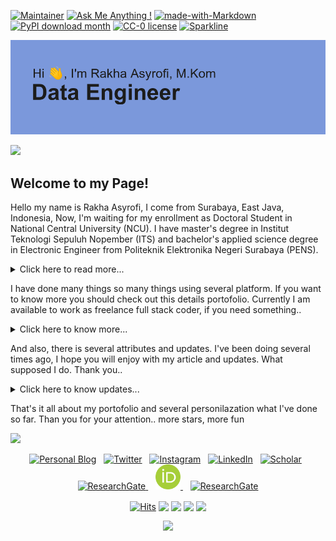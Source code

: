 [![Maintainer](https://img.shields.io/badge/maintainer-asyrofist-blue)](https://tei.ai/XMNpb)
[![Ask Me Anything !](https://img.shields.io/badge/Ask%20me-anything-1abc9c.svg)](https://tei.ai/XMNpb)
[![made-with-Markdown](https://img.shields.io/badge/Made%20with-Markdown-1f425f.svg)](https://tei.ai/XMNpb)
[![PyPI download month](https://img.shields.io/pypi/dm/ansicolortags.svg)](https://tei.ai/RuZN8r)
[![CC-0 license](https://img.shields.io/badge/License-CC--0-blue.svg)](https://tei.ai/XMNpb)
[![Sparkline](https://stars.medv.io/Naereen/badges.svg)](https://tei.ai/XMNpb)

![](https://github.com/asyrofist/asyrofist/blob/main/header.png)

<!-- <p align="center">
  <img src="https://github.com/asyrofist/asyrofist/blob/main/header.png" height="350"/>
</p>
   -->
<a href="https://www.youtube.com/watch?v=dQw4w9WgXcQ"><img src="https://user-images.githubusercontent.com/73097560/115834477-dbab4500-a447-11eb-908a-139a6edaec5c.gif"></a>

## Welcome to my Page!

Hello my name is Rakha Asyrofi, I come from Surabaya, East Java, Indonesia, Now, I'm waiting for my enrollment as Doctoral Student in National Central University (NCU). I have master's degree in Institut Teknologi Sepuluh Nopember (ITS) and bachelor's applied science degree in Electronic Engineer from Politeknik Elektronika Negeri Surabaya (PENS). 

<details><summary>Click here to read more...</summary>
  
#### You need to know what i'am :relaxed:
![](https://github.com/halfrost/halfrost/blob/master/icons/header_.png)

  <p align="center">
  <a href="https://github.com/DenverCoder1/readme-typing-svg"><img alt="GIF" src="https://readme-typing-svg.herokuapp.com/?lines=Expert+RnD+Data+Engineer...&color=99b3ff&size=22&duration=8000"/></a>
</p>
  
- Currently I've graduate as a Master's Student Degree at <a href="https://scholar.google.com/citations?user=WN9T5UUAAAAJ&hl=id&oi=ao" target="_blank">Informatics ITS</a> and Bachelor Applied Science at <a href="https://digilib.pens.ac.id/detail.php?id=7195" target="_blank">Electronics PENS</a> :thumbsup:

- My Research talk about <a href="https://ponselharian.com/tMcaI" target="_blank">Brain Segmentation</a>, 
  <a href="https://ponselharian.com/8iI4mK5EW8E" target="_blank">Face Detection</a>,
  <a href="https://ponselharian.com/Jy2ncVRx" target="_blank">Traceability Requirements</a>,
  <a href="https://ponselharian.com/9Eq9zlrI" target="_blank">Extraction Requirements</a>,
  <a href="https://ponselharian.com/ixHAY5Z" target="_blank">Supply Management System </a>,
  <a href="https://ponselharian.com/l5XKnt" target="_blank">Interdependency Requirement Extraction </a>,
  <a href="https://ponselharian.com/SZLplMyfPt" target="_blank">Bluetooth Low Energy </a>, and many more.
- I'm electronic and data research enthusiast.
- I was working as Technical Sales Engineer and Health Safety Officer at <a href="https://www.ptkeivan.co.id/">PT. Keivan Bros</a> who sales everything at many places, such as
  <a href="https://ponselharian.com/aKrBA6L5Igy" target="_blank">PJB UBJOM Rembang</a>,
  <a href="https://ponselharian.com/uhcFlFt49Lq" target="_blank">PJB UP Gresik</a>,
  <a href="https://ponselharian.com/GNzj" target="_blank">PJB UBJOM Pacitan</a>,
  <a href="https://ponselharian.com/HRojTw" target="_blank">PJB UBJOM Tanjung Awar-Awar</a>,
  <a href="https://ponselharian.com/zqNGKqJDnwZQ" target="_blank">Petrokimia Gresik</a>, and many more
- I was working as Backend Engineer and Quality Assurance at <a href="https://ponselharian.com/2zvD">PT. GDC Multi Sarana</a>, who develop many things. such as 
  <a href="https://ponselharian.com/5NbT" target="_blank">Web ArtaKu Internal</a>,
  <a href="https://ponselharian.com/OBHcPTz6e" target="_blank">Web GDC Landing</a>,
  <a href="https://ponselharian.com/gnCx82tSeeeu" target="_blank">Gateway ArtaKu Mobile</a>,
  <a href="https://ponselharian.com/cGcOpriRXI" target="_blank">Gateway ArtaKu Web</a>,
  <a href="https://ponselharian.com/aX4ILe" target="_blank">Gateway GDC APU PPT</a>, 
  <a href="https://ponselharian.com/aX4ILe" target="_blank">Artaku Mobile App</a>, and many more
- Now I work as Lecturer & Fulltack Engineer at  <a href="http://hangtuah.ac.id/">Universitas Hang Tuah</a>, who maintain <a href="https://hangtuah.siakadcloud.com/gate/login" target="_blank">Sistem Informasi Akademik</a>
- I write content on <a href="https://ponselharian.com/mznqlzX">Medium</a> and <a href="https://ponselharian.com/9bnyrdHxTm">Revue</a>

### What i've  learned:point_down:!

<p> 
  <a href="https://ponselharian.com/HnlBQR" target="_blank">
    <img src="https://img.shields.io/badge/php-%23777BB4.svg?&style=for-the-badge&logo=php&logoColor=white"/>
  </a>
  <a href="https://ponselharian.com/HnlBQR" target="_blank">
    <img src="https://img.shields.io/badge/flask%20-%23000.svg?&style=for-the-badge&logo=flask&logoColor=white"/>
  </a>
  <a href="https://ponselharian.com/HnlBQR" target="_blank">
    <img src="https://img.shields.io/badge/python%20-%2314354C.svg?&style=for-the-badge&logo=python&logoColor=white"/>
  </a>
  <a href="https://ponselharian.com/HnlBQR" target="_blank">
    <img src="https://img.shields.io/badge/mysql-%2300f.svg?&style=for-the-badge&logo=mysql&logoColor=white"/>
  </a>  
  <a href="https://ponselharian.com/HnlBQR" target="_blank">
    <img src="https://img.shields.io/badge/Jupyter%20-%23F37626.svg?&style=for-the-badge&logo=Jupyter&logoColor=white" />
  </a>
  <a href="https://ponselharian.com/HnlBQR" target="_blank">
    <img src="https://img.shields.io/badge/SQLite-07405E?style=for-the-badge&logo=sqlite&logoColor=white" />
  </a>
  <a href="https://ponselharian.com/HnlBQR" target="_blank">
    <img src="https://img.shields.io/badge/Heroku-430098?style=for-the-badge&logo=heroku&logoColor=white" />
  </a>
  <a href="https://ponselharian.com/HnlBQR" target="_blank">
    <img src="https://img.shields.io/badge/Bootstrap-563D7C?style=for-the-badge&logo=bootstrap&logoColor=white" />
  </a>
  <a href="https://ponselharian.com/HnlBQR" target="_blank">
    <img src="https://img.shields.io/badge/Markdown-000000?style=for-the-badge&logo=markdown&logoColor=white" />
  </a>
  <a href="https://ponselharian.com/HnlBQR" target="_blank">
    <img src="https://img.shields.io/badge/Rust-000000?style=for-the-badge&logo=rust&logoColor=white" />
  </a>
  <a href="https://ponselharian.com/HnlBQR" target="_blank">
    <img src="https://img.shields.io/badge/C%2B%2B-00599C?style=for-the-badge&logo=c%2B%2B&logoColor=white" />
  </a>  
  <a href="https://ponselharian.com/HnlBQR" target="_blank">    
    <img src="https://img.shields.io/badge/Node.js-43853D?style=for-the-badge&logo=node.js&logoColor=white" />
  </a>
  <a href="https://ponselharian.com/HnlBQR" target="_blank">    
    <img src="https://img.shields.io/badge/HTML5-E34F26?style=for-the-badge&logo=html5&logoColor=white" />
  </a>
  <a href="https://ponselharian.com/HnlBQR" target="_blank">     
    <img src="https://img.shields.io/badge/Netlify-00C7B7?style=for-the-badge&logo=netlify&logoColor=white" />
  </a>
  <a href="https://ponselharian.com/HnlBQR" target="_blank">   
    <img src="https://img.shields.io/badge/Microsoft_Office-D83B01?style=for-the-badge&logo=microsoft-office&logoColor=white" />
  </a> 
  
### My Technical Posters
<p>
  <a href="https://ponselharian.com/73an" target="_blank">
  <img align="center" src="https://github.com/asyrofist/asyrofist/blob/main/https___cdn.evbuc.com_images_103652584_301149195635_1_original.jpeg" width='200' height='300' alt="asyrofi_trakteer" /></a>
  
  <a href="https://ponselharian.com/jmDMz34JwWh" target="_blank">
  <img align="center" src="https://github.com/asyrofist/asyrofist/blob/main/5b14a022-80cc-47b7-90ea-29e9e3cc5b6a.jpeg" width='200' height='200' alt="asyrofi_trakteer" /></a>

  <a href="https://ponselharian.com/1IVkN0uhz" target="_blank">
  <img align="center" src="https://github.com/asyrofist/asyrofist/blob/main/aab83e21-94f5-406f-8f3d-c69d8ad0ee3e.jpeg" width='200' height='200' alt="asyrofi_trakteer" /></a>

  <a href="https://ponselharian.com/Izczz" target="_blank">
  <img align="center" src="https://github.com/asyrofist/asyrofist/blob/main/photo6251391660755889061.jpg" width='200' height='200' alt="asyrofi_trakteer" /></a>
</p>  
  
</details>

I have done many things so many things using several platform. If you want to know more you should check out this details portofolio. Currently I am available to work as freelance full stack coder, if you need something..

<details><summary>Click here to know more...</summary>

#### You need to know what i've done :relaxed:
[![wakatime](https://wakatime.com/badge/user/f8e39645-6002-4421-baa0-3a713429f510.svg?style=social)](https://wakatime.com/@f8e39645-6002-4421-baa0-3a713429f510)
[<img alt="GitHub User's stars" src="https://img.shields.io/github/stars/asyrofist?affiliations=OWNER%2CCOLLABORATOR%2CORGANIZATION_MEMBER&label=Total%20user%20stars%20in%20all%20repo&logoColor=red&style=social">](https://github.com/asyrofist?tab=repositories&q=&type=&language=&sort=stargazers)
[<img alt="GitHub followers" src="https://img.shields.io/github/followers/asyrofist?&logoColor=red&style=social">](https://github.com/asyrofist?tab=followers)
[<img alt="GitHub forks" src="https://img.shields.io/github/forks/Aleksey-Voko/TranslatorSelenium?logoColor=red&style=social">](https://github.com/asyrofist/TranslatorSelenium/network/members)
  
  
![](http://github-profile-summary-cards.vercel.app/api/cards/profile-details?username=asyrofist&theme=tokyonight)
![](http://github-profile-summary-cards.vercel.app/api/cards/repos-per-language?username=asyrofist&theme=tokyonight)
![](http://github-profile-summary-cards.vercel.app/api/cards/most-commit-language?username=asyrofist&theme=tokyonight)
![](http://github-profile-summary-cards.vercel.app/api/cards/stats?username=asyrofist&theme=tokyonight)
![](http://github-profile-summary-cards.vercel.app/api/cards/productive-time?username=asyrofist&theme=tokyonight&utcOffset=8)
  
### :trophy: Git profile Trophies
<a href="https://github.com/ryo-ma/github-profile-trophy" title="Go to Source">
   <img align="center" width=100% src="https://github-profile-trophy.vercel.app/?username=asyrofist&theme=radical&margin-h=15&margin-w=5&no-bg=true" alt="TROPHY" /> 
</a>

### Wakatime stats Weekly
[![asyrofist's wakatime stats](https://github-readme-stats.vercel.app/api/wakatime?username=asyrofist)](https://github.com/anuraghazra/github-readme-stats)
  
</details>

And also, there is several attributes and updates. I've been doing several times ago, I hope you will enjoy with my article and updates. What supposed I do. Thank you..

<details><summary>Click here to know updates...</summary>
  
### Developer Quotes:
[![Readme Quotes](https://quotes-github-readme.vercel.app/api?type=horizontal)](https://github.com/piyushsuthar/github-readme-quotes)

## Twitter Update:
[![Twitter Card](https://github-readme-twitter.gazf.vercel.app/api?id=asyrfist&layout=wide&show_reply=on&show_retweet=on)](https://twitter.com/asyrfist) 

## Medium Update:
[![Asyrofi Medium](https://github-readme-medium.vercel.app/?username=asyrofist&limit=2&bg=black&text=white)](https://medium.com/@asyrofist)  
  
</details>

That's it all about my portofolio and several personilazation  what I've done so far. 
Than you for your attention.. more stars, more fun

<a href="https://www.youtube.com/watch?v=dQw4w9WgXcQ"><img src="https://user-images.githubusercontent.com/73097560/115834477-dbab4500-a447-11eb-908a-139a6edaec5c.gif"></a>

<p align='center'>
<a href="https://ponselharian.com/nGjC81"><img src="https://raw.githubusercontent.com/rogergranada/rogergranada/master/homepage.svg" width="40px" alt="Personal Blog"/></a>&nbsp;&nbsp;
<a href="https://ponselharian.com/vyye"><img src="https://raw.githubusercontent.com/rogergranada/rogergranada/master/twitter.svg" width="40px" alt="Twitter"/></a>&nbsp;&nbsp;
<a href="https://ponselharian.com/YLe"><img src="https://raw.githubusercontent.com/rogergranada/rogergranada/master/instagram.svg" width="40px" alt="Instagram"/></a>&nbsp;&nbsp;
<a href="https://ponselharian.com/5Bljekt0"><img src="https://raw.githubusercontent.com/rogergranada/rogergranada/master/in.svg" width="40px" alt="LinkedIn"/></a>&nbsp;&nbsp;
<a href="https://ponselharian.com/JO8ZMfIe"><img src="https://raw.githubusercontent.com/rogergranada/rogergranada/master/scholar.svg" width="40px" alt="Scholar"/></a>&nbsp;&nbsp;
<a href="https://ponselharian.com/LBhCY"><img src="https://raw.githubusercontent.com/rogergranada/rogergranada/master/researchgate.svg" width="40px" alt="ResearchGate"/>
</a>&nbsp;&nbsp;
<a href="https://ponselharian.com/7DfN54u6qbd"><img src="https://github.com/asyrofist/asyrofist/blob/main/64px-ORCID_iD.svg.png" width="40px" alt="ResearchGate"/>
</a>&nbsp;&nbsp;
<a href="https://ponselharian.com/ZGHNUIG"><img src="https://upload.wikimedia.org/wikipedia/commons/thumb/1/16/Youtube_circle.svg/800px-Youtube_circle.svg.png" width="40px" alt="ResearchGate"/></a>
</p>

<p align='center'>
<a href="https://ponselharian.com/2SA" target="_blank" style="display: inline-block;">
  <img align= "center" src="https://hits.seeyoufarm.com/api/count/incr/badge.svg?url=https://github.com/rogergranada/rogergranada/" alt="Hits" />
 </a>
 <a href="https://ponselharian.com/2SA" target="_blank" style="display: inline-block;">
  <img align="center" src="https://gpvc.arturio.dev/asyrofist"/>  
 </a>
<a href="https://ponselharian.com/2SA" target="_blank" style="display: inline-block;">
  <img src="https://img.shields.io/badge/Donate-PayPal-blue.svg?style=flat-square" align="center"/>
</a>
<a href="https://trakteer.id/rakha-asyrofi-rzvko/tip" target="_blank" style="display: inline-block;">
  <img src="https://img.shields.io/badge/Donate-trakteer-blue.svg?style=flat-square" align="center"/>
</a>
<a href="https://www.buymeacoffee.com/asyrofist" target="_blank" style="display: inline-block;">
  <img src="https://img.shields.io/badge/Donate-buymecoffee-blue.svg?style=flat-square" align="center"/>
</a>


</p>

<div align="center">
  <a href="https://open.spotify.com/show/0HcYR1xKmCnyFDvvpFrNTN">
    <img src="https://readme-spotify-tingz.vercel.app/api/now-playing">
  </a>
</div>
